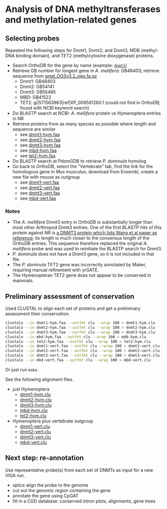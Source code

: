 # Analysis of DNA methyltransferases and methylation-related genes

## Selecting probes

Repeated the following steps for Dnmt1, Dnmt2, and Dnmt3, MDB (methyl-DNA binding domain), and TET2 (methylcytosine dioxygenase) proteins.

- Search OrthoDB for the gene by name (example: [`dnmt1`](http://orthodb.org/orthodb7/results?tree=Arth&searchtext=dnmt1&level=Arthropoda&swaptree=))
- Retrieve GB number for longest gene in *A. mellifera*: GB48403; retrieve sequence from [amel_OGSv3.2_pep.fa.gz](http://hymenopteragenome.org/beebase/?q=download_sequences)
  - Dnmt1: GB48403
  - Dnmt2: GB54141
  - Dnmt3: GB55485
  - MBD: GB41522
  - TET2: gi|571563963|ref|XP_006561260.1 (could not find in OrthoDB; found with NCBI keyword search)
- Do BLASTP search at NCBI: *A. mellifera* protein vs Hymenoptera entries in NR
- Retrieve proteins from as many species as possible where length and sequence are similar
  - see [dnmt1-hym.faa](dnmt1-hym.faa)
  - see [dnmt2-hym.faa](dnmt2-hym.faa)
  - see [dnmt3-hym.faa](dnmt3-hym.faa)
  - see [mbd-hym.faa](mdb-hym.faa)
  - see [tet2-hym.faa](tet2-hym.faa)
- Do BLASTP search at PdomGDB to retrieve *P. dominula* homolog
- Go back to OrthoDB, select the "Vertebrate" tab, find the link for the homologous gene in *Mus musculus*; download from Ensembl, create a new file with mouse as outgroup
  - see [dnmt1-vert.faa](dnmt1-vert.faa)
  - see [dnmt2-vert.faa](dnmt2-vert.faa)
  - see [dnmt3-vert.faa](dnmt3-vert.faa)
  - see [mbd-vert.faa](mbd-vert.faa)

### Notes

- The *A. mellifera* Dnmt3 entry in OrthoDB is substantially longer than most other Arthropod Dnmt3 entries.
  One of the first BLASTP hits of this protein against NR is [a DNMT3 protein which lists Wang et al paper as reference](http://www.ncbi.nlm.nih.gov/protein/NP_001177350.1); its length is much closer to the consensus length of the OrthoDB entries.
  This sequence therefore replaced the original *A. mellifera* probe and was used to reinitiate the BLASTP search for Dnmt3.
- *P. dominula* does not have a Dnmt3 gene, so it is not included in that file.
- The *P. dominula* TET2 gene was incorrectly annotated by Maker, requiring manual refinement with yrGATE.
- The Hymenopteran TET2 gene does not appear to be conserved in mammals.

## Preliminary assessment of conservation

Used CLUSTAL to align each set of proteins and get a preliminary assessment their conservation.

```bash
clustalo --in dnmt1-hym.faa --outfmt clu --wrap 100 > dnmt1-hym.clu
clustalo --in dnmt2-hym.faa --outfmt clu --wrap 100 > dnmt2-hym.clu
clustalo --in dnmt3-hym.faa --outfmt clu --wrap 100 > dnmt3-hym.clu
clustalo --in mbd-hym.faa --outfmt clu --wrap 100 > mdb-hym.clu
clustalo --in tet2-hym.faa --outfmt clu --wrap 100 > tet2-hym.clu
clustalo --in dnmt1-vert.faa --outfmt clu --wrap 100 > dnmt1-vert.clu
clustalo --in dnmt2-vert.faa --outfmt clu --wrap 100 > dnmt2-vert.clu
clustalo --in dnmt3-vert.faa --outfmt clu --wrap 100 > dnmt3-vert.clu
clustalo --in mbd-vert.faa --outfmt clu --wrap 100 > mbd-vert.clu
```

Or just run `make`.

See the following alignment files.

- just Hymenoptera
  - [dnmt1-hym.clu](dnmt1-hym.clu)
  - [dnmt2-hym.clu](dnmt2-hym.clu)
  - [dnmt3-hym.clu](dnmt3-hym.clu)
  - [mbd-hym.clu](mbd-hym.clu)
  - [tet2-hym.clu](tet2-hym.clu)
- Hymenoptera plus vertebrate outgroup
  - [dnmt1-vert.clu](dnmt1-vert.clu)
  - [dnmt2-vert.clu](dnmt2-vert.clu)
  - [dnmt3-vert.clu](dnmt3-vert.clu)
  - [mbd-vert.clu](mbd-vert.clu)

## Next step: re-annotation

Use representative probe(s) from each set of DNMTs as input for a new VIGA run.

- splice align the probe to the genome
- cut out the genomic region containing the gene
- annotate the gene using CpGAT
- fill in a CGD database: conserved intron plots, alignments, gene trees
